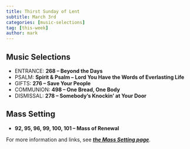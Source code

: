 ```yaml
---
title: Thirst Sunday of Lent
subtitle: March 3rd 
categories: [music-selections]
tag: [this-week]
author: mark
---
```


## Music Selections

- ENTRANCE: **268 – Beyond the Days**
- PSALM: **Spirit & Psalm – Lord You Have the Words of Everlasting Life**
- GIFTS: **276 – Save Your People**
- COMMUNION: **498 – One Bread, One Body**
- DISMISSAL: **278 – Somebody’s Knockin’ at Your Door**

## Mass Setting

- **92, 95, 96, 99, 100, 101 – Mass of Renewal**

For more information and links, see _**[the Mass Setting page](/mass-setting/)**_.
